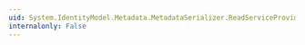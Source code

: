 ```yaml
---
uid: System.IdentityModel.Metadata.MetadataSerializer.ReadServiceProviderSingleSignOnDescriptor(System.Xml.XmlReader)
internalonly: False
---
```

